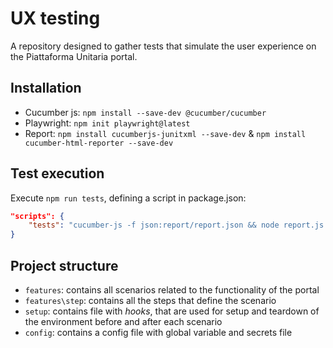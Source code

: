 # UX testing
A repository designed to gather tests that simulate the user experience on the Piattaforma Unitaria portal.

## Installation

- Cucumber js: ```npm install --save-dev @cucumber/cucumber```
- Playwright: ```npm init playwright@latest```
- Report: ```npm install cucumberjs-junitxml --save-dev``` & ```npm install cucumber-html-reporter --save-dev```

## Test execution
Execute ```npm run tests```, defining a script in package.json:
```json
"scripts": {
    "tests": "cucumber-js -f json:report/report.json && node report.js && cat report/report.json | npx cucumber-junit > report/junitreport.xml"
} 
```

## Project structure

- ```features```: contains all scenarios related to the functionality of the portal
- ```features\step```: contains all the steps that define the scenario
- ```setup```: contains file with *hooks*, that are used for setup and teardown of the environment before and after each scenario
- ```config```: contains a config file with global variable and secrets file